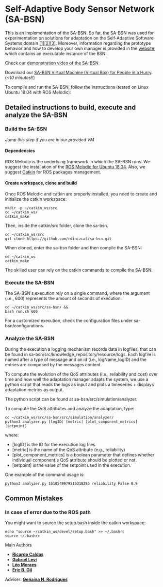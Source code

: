 # Self-Adaptive Body Sensor Network (SA-BSN)

This is an implementation of the SA-BSN. So far, the SA-BSN was used for experimentation on solutions for adaptation on the Self-Adaptive Software Systems domain [[1]](https://doi.org/10.1145/3194133.3194147)[[2]](https://doi.org/10.1109/SEAMS.2019.00020)[[3]](https://doi.org/10.1145/3387939.3391595). Moreover, information regarding the prototype behavior and how to develop your own manager is provided in the [website](https://bodysensornetwork.herokuapp.com/), which contains an executable instance of the BSN. 

Check our [demonstration video of the SA-BSN](https://youtu.be/iDEd_tW9JZE).

Download our [SA-BSN Virtual Machine (Virtual Box) for People in a Hurry](https://drive.google.com/file/d/18APQNBNZM7Pp_bFGyuChOH1uivf4YEV1/view?usp=sharing). 
(_~10 minutes!!_)

To compile and run the SA-BSN, follow the instructions (tested on Linux Ubuntu 18.04 with ROS Melodic): 

## Detailed instructions to build, execute and analyze the SA-BSN

### Build the SA-BSN

_Jump this step if you are in our provided VM_

#### **Dependencies**

ROS Melodic is the underlying framework in which the SA-BSN runs. We suggest the installation of the [ROS Melodic for Ubuntu 18.04](http://wiki.ros.org/melodic/Installation/Ubuntu). Also, we suggest [Catkin](http://wiki.ros.org/ROS/Tutorials/InstallingandConfiguringROSEnvironment) for ROS packages management. 

#### **Create workspace, clone and build**

Once ROS Melodic and catkin are properly installed, you need to create and initialize the catkin workspace:

```
mkdir -p ~/catkin_ws/src
cd ~/catkin_ws/
catkin_make
```

Then, inside the catkin/src folder, clone the sa-bsn.

```
cd ~/catkin_ws/src
git clone https://github.com/rdinizcal/sa-bsn.git
```

When cloned, enter the sa-bsn folder and then compile the SA-BSN:

```
cd ~/catkin_ws
catkin_make
```

The skilled user can rely on the catkin commands to compile the SA-BSN.

### Execute the SA-BSN

The SA-BSN's execution rely on a single command, where the argument (i.e., 600) represents the amount of seconds of execution:

```
cd ~/catkin_ws/src/sa-bsn/ && 
bash run.sh 600
``` 

For a customized execution, check the configuration files under sa-bsn/configurations.

### Analyze the SA-BSN

During the execution a logging mechanism records data in logfiles, that can be found in sa-bsn/src/knowledge_repository/resource/logs. Each logfile is named after a type of message and an id (i.e., logName_logID) and the entries are composed by the messages content.

To compute the evolution of the QoS attributes (i.e., reliability and cost) over time and how well the adaptation manager adapts the system, we use a python script that reads the logs as input and plots a timeseries + displays adaptation metrics as output.

The python script can be found at sa-bsn/src/simulation/analyzer.

To compute the QoS attributes and analyze the adaptation, type:

```
cd ~/catkin_ws/src/sa-bsn/src/simulation/analyzer/
python3 analyzer.py [logID] [metric] [plot_component_metrics] [setpoint]
```

where:

* [logID] is the ID for the execution log files.
* [metric] is the name of the QoS attribute (e.g., reliability)
* [plot_component_metrics] is a boolean parameter that defines whether individual component's QoS attribute should be plotted or not.
* [setpoint] is the value of the setpoint used in the execution.

One example of the command usage is:

```
python3 analyzer.py 1610549979516318295 reliability False 0.9
```

## Common Mistakes

### In case of error due to the ROS path

You might want to source the setup.bash inside the catkin workspace:
```
echo "source ~/catkin_ws/devel/setup.bash" >> ~/.bashrc
source ~/.bashrc
```

Main Authors

* [**Ricardo Caldas**](https://github.com/rdinizcal)
* [**Gabriel Levi**](https://github.com/gabrielevi10)
* [**Léo Moraes**](https://github.com/leooleo)  
* [**Eric B. Gil**](https://github.com/ericbg27)

Adviser: [**Genaína N. Rodrigues**](https://cic.unb.br/~genaina)